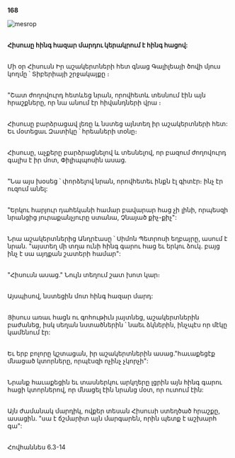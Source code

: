 **168**

![mesrop](https://volamar.ru/audio_video/foto/01/detbible/B352.BMP)

\
**Հիսուսը հինգ հազար մարդու կերակրում է հինգ հացով:**

\
Մի օր Հիսուսն Իր աշակերտների հետ գնաց Գալիլեայի ծովի մյուս կողմը ՝ Տիբերիայի շրջակայքը ։

\
"Շատ ժողովուրդ հետևեց նրան, որովհետև տեսնում էին այն հրաշքները, որ նա անում էր հիվանդների վրա ։

\
Հիսուսը բարձրացավ լեռը և նստեց այնտեղ իր աշակերտների հետ: Եւ մօտեցաւ Զատիկը ՝ հրեաների տօնը։

\
Հիսուսը, աչքերը բարձրացնելով և տեսնելով, որ բազում ժողովուրդ գալիս է իր մոտ, Փիլիպպոսին ասաց.

\
"Նա այս խօսեց ՝ փորձելով նրան, որովհետեւ ինքն էլ գիտէր։ ինչ էր ուզում անել:

\
"Երկու հարյուր դահեկանի համար բավարար հաց չի լինի, որպեսզի նրանցից յուրաքանչյուրը ստանա, Չնայած քիչ-քիչ":

\
Նրա աշակերտներից Անդրէասը ՝ Սիմոն Պետրոսի եղբայրը, ասում է նրան. "այստեղ մի տղա ունի հինգ գարու հաց եւ երկու ձուկ. բայց ինչ է սա այդքան շատերի համար":

\
"Հիսուսն ասաց." Նույն տեղում շատ խոտ կար։

\
Այսպիսով, նստեցին մոտ հինգ հազար մարդ:

\
Յիսուս առաւ հացն ու գոհութիւն յայտնեց, աշակերտներին բաժանեց, իսկ սեղան նստածներին ՝ նաեւ ձկներին, ինչպէս որ մէկը կամենում էր:

\
Եւ երբ բոլորը կշտացան, իր աշակերտներին ասաց."հաւաքեցէք մնացած կտորները, որպէսզի ոչինչ չկորչի":

\
Նրանք հաւաքեցին եւ տասներկու արկղերը լցրին այն հինգ գարու հացի կտորներով, որ մնացել էին նրանց մօտ, որ ուտում էին:

\
Այն ժամանակ մարդիկ, ովքեր տեսան Հիսուսի ստեղծած հրաշքը, ասացին. "սա է ճշմարիտ այն մարգարեն, որին պետք է աշխարհ գա":

\
Հովհաննես 6.3-14
